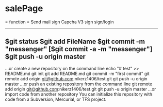 # salePage
= function =
Send mail sign
Capcha V3 sign
sign/login

---------

$git status
$git add FileName
$git commit -m "messenger"
[$git commit -a -m "messenger"]
$git push -u origin master
----------
…or create a new repository on the command line
echo "# test" >> README.md
git init
git add README.md
git commit -m "first commit"
git remote add origin git@github.com:nikerz1406/test.git
git push -u origin master
…or push an existing repository from the command line
git remote add origin git@github.com:nikerz1406/test.git
git push -u origin master
…or import code from another repository
You can initialize this repository with code from a Subversion, Mercurial, or TFS project.
